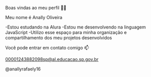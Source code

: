 Boas vindas ao meu perfil 💙💙

Meu nome é Anally Oliveira

-Estou estudando na Alura
-Estou me desenvolvendo na linguagem JavaScript
-Utilizo esse espaço para minha organização e compartilhamento dos meu projetos desenvolvidos

Você pode entrar em contato comigo 📫

00001243882098sp@al.educacao.sp.gov.br

@anallyrafaely16


